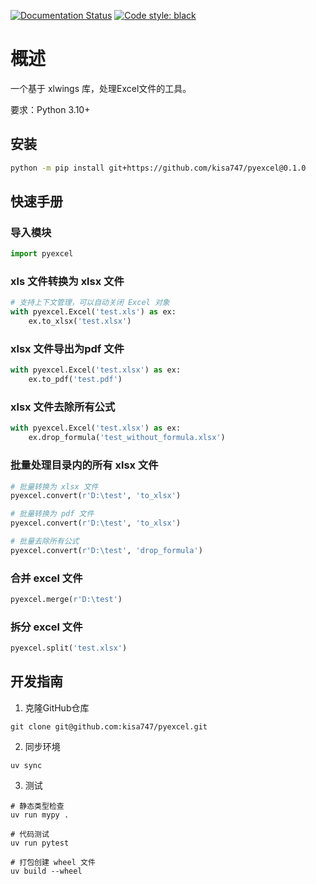 [![Documentation Status](https://readthedocs.org/projects/kisa747/badge/?version=latest)](https://kisa747.readthedocs.io/zh_CN/latest/?badge=latest)
[![Code style: black](https://img.shields.io/badge/code%20style-black-000000.svg)](https://github.com/psf/black)

# 概述

一个基于 xlwings 库，处理Excel文件的工具。

要求：Python 3.10+

## 安装

```sh
python -m pip install git+https://github.com/kisa747/pyexcel@0.1.0
```

## 快速手册

### 导入模块

```python
import pyexcel
```

### xls 文件转换为 xlsx 文件

```python
# 支持上下文管理，可以自动关闭 Excel 对象
with pyexcel.Excel('test.xls') as ex:
    ex.to_xlsx('test.xlsx')
```

### xlsx 文件导出为pdf 文件

```python
with pyexcel.Excel('test.xlsx') as ex:
    ex.to_pdf('test.pdf')
```

### xlsx 文件去除所有公式

```python
with pyexcel.Excel('test.xlsx') as ex:
    ex.drop_formula('test_without_formula.xlsx')
```

### 批量处理目录内的所有 xlsx 文件

```python
# 批量转换为 xlsx 文件
pyexcel.convert(r'D:\test', 'to_xlsx')

# 批量转换为 pdf 文件
pyexcel.convert(r'D:\test', 'to_xlsx')

# 批量去除所有公式
pyexcel.convert(r'D:\test', 'drop_formula')
```

### 合并 excel 文件

```python
pyexcel.merge(r'D:\test')
```

### 拆分 excel 文件

```python
pyexcel.split('test.xlsx')
```

## 开发指南

1. 克隆GitHub仓库
```shell
git clone git@github.com:kisa747/pyexcel.git
```

2. 同步环境

```shell
uv sync
```

3. 测试

```shell
# 静态类型检查
uv run mypy .

# 代码测试
uv run pytest

# 打包创建 wheel 文件
uv build --wheel
```
